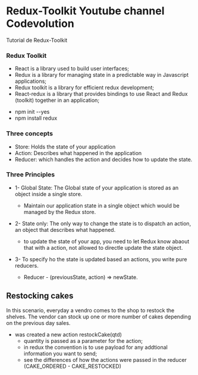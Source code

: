 # Redux-Toolkit Youtube channel Codevolution
Tutorial de Redux-Toolkit 

### Redux Toolkit

* React is a library used to build user interfaces;
* Redux is a library for managing state in a predictable way in Javascript applications;
* Redux toolkit is a library for efficient redux development;
* React-redux is a library that provides bindings to use React and Redux (toolkit) together in an application;

- npm init --yes
- npm install redux

### Three concepts

* Store: Holds the state of your application
* Action: Describes what happened in the application
* Reducer: which handles the action and decides how to update the state. 

### Three Principles

* 1- Global State: The Global state of your application is stored as an object inside a single store.
    - Maintain our application state in a single object which would be managed by the Redux store.

* 2- State only: The only way to change the state is to dispatch an action, an object that describes what happened.
    - to update the state of your app, you need to let Redux know abaout that with a action, not allowed to directle update the state object.

* 3- To specify ho the state is updated based an actions, you write pure reducers.
    - Reducer - (previousState, action) => newState.

## Restocking cakes

In this scenario, everyday a vendro comes to the shop to restock the shelves. The vendor can stock up one or more number of cakes depending on the previous day sales.

* was created a new action restockCake(qtd)
    - quantity is passed as a parameter for the action;
    - in redux the convention is to use payload for any addtional information you want to send;
    - see the differences of how the actions were passed in the reducer (CAKE_ORDERED - CAKE_RESTOCKED)






